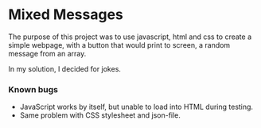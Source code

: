 # Mixed Messages

The purpose of this project was to use javascript, html and css to create a simple webpage, with a button that would print to screen, a random message from an array.

In my solution, I decided for jokes.

### Known bugs
 - JavaScript works by itself, but unable to load into HTML during testing.
 - Same problem with CSS stylesheet and json-file.